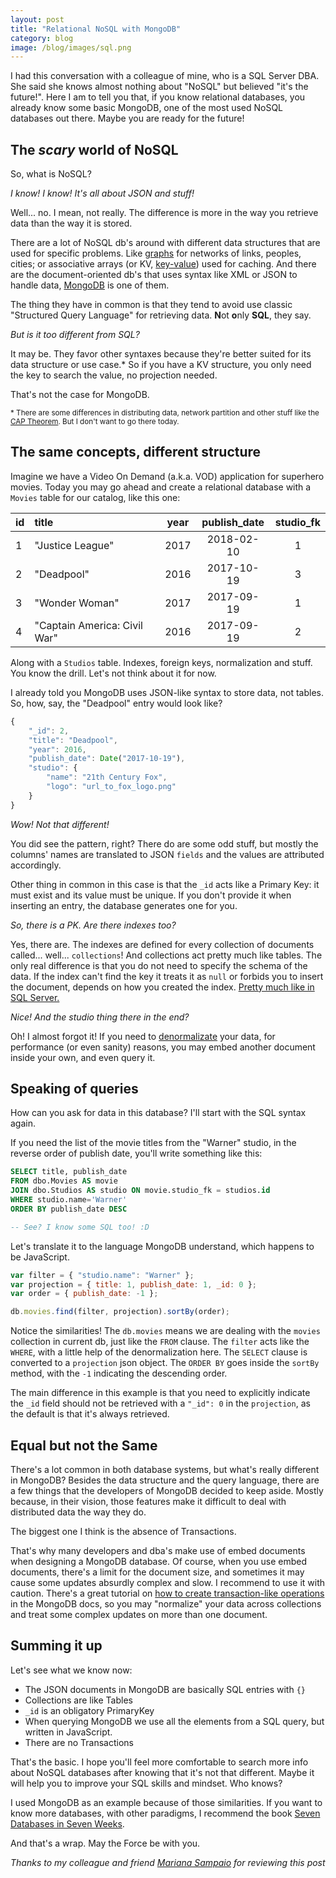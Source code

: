 ```yaml
---
layout: post
title: "Relational NoSQL with MongoDB"
category: blog
image: /blog/images/sql.png
---
```


I had this conversation with a colleague of mine, who is a SQL Server DBA. She
said she knows almost nothing about "NoSQL" but believed "it's the future!".
Here I am to tell you that, if you know relational databases, you already know
some basic MongoDB, one of the most used NoSQL databases out there. Maybe you
are ready for the future!

## The _scary_ world of NoSQL

So, what is NoSQL?

_I know! I know! It's all about JSON and stuff!_

Well... no. I mean, not really. The difference is more in the way you retrieve
data than the way it is stored.

There are a lot of NoSQL db's around with different data structures that are
used for specific problems. Like [graphs][wik02] for networks of links, peoples,
cities; or associative arrays (or KV, [key-value][wik03]) used for caching. And
there are the document-oriented db's that uses syntax like XML or JSON to handle
data, [MongoDB][mon01] is one of them.

The thing they have in common is that they tend to avoid use classic "Structured
Query Language" for retrieving data. **N**ot **o**nly **SQL**, they say.

_But is it too different from SQL?_

It may be. They favor other syntaxes because they're better suited for its data
structure or use case.\* So if you have a KV structure, you only need the key to
search the value, no projection needed.

That's not the case for MongoDB.

<small>\* There are some differences in distributing data, network partition and
other stuff like the [CAP Theorem][wik01]. But I don't want to go there
today.</small>

## The same concepts, different structure

Imagine we have a Video On Demand (a.k.a. VOD) application for superhero movies.
Today you may go ahead and create a relational database with a `Movies` table
for our catalog, like this one:

| id  | title                        | year | publish_date | studio_fk |
| --- | :--------------------------- | ---- | :----------: | :-------: |
| 1   | "Justice League"             | 2017 |  2018-02-10  |     1     |
| 2   | "Deadpool"                   | 2016 |  2017-10-19  |     3     |
| 3   | "Wonder Woman"               | 2017 |  2017-09-19  |     1     |
| 4   | "Captain America: Civil War" | 2016 |  2017-09-19  |     2     |

Along with a `Studios` table. Indexes, foreign keys, normalization and stuff.
You know the drill. Let's not think about it for now.

I already told you MongoDB uses JSON-like syntax to store data, not tables. So,
how, say, the "Deadpool" entry would look like?

```js
{
    "_id": 2,
    "title": "Deadpool",
    "year": 2016,
    "publish_date": Date("2017-10-19"),
    "studio": {
        "name": "21th Century Fox",
        "logo": "url_to_fox_logo.png"
    }
}
```

_Wow! Not that different!_

You did see the pattern, right? There do are some odd stuff, but mostly the
columns' names are translated to JSON `fields` and the values are attributed
accordingly.

Other thing in common in this case is that the `_id` acts like a Primary Key: it
must exist and its value must be unique. If you don't provide it when inserting
an entry, the database generates one for you.

_So, there is a PK. Are there indexes too?_

Yes, there are. The indexes are defined for every collection of documents
called... well... `collections`! And collections act pretty much like tables.
The only real difference is that you do not need to specify the schema of the
data. If the index can't find the key it treats it as `null` or forbids you to
insert the document, depends on how you created the index. [Pretty much like in
SQL Server.][sta01]

_Nice! And the studio thing there in the end?_

Oh! I almost forgot it! If you need to [denormalizate][wik04] your data, for
performance (or even sanity) reasons, you may embed another document inside your
own, and even query it.

## Speaking of queries

How can you ask for data in this database? I'll start with the SQL syntax again.

If you need the list of the movie titles from the "Warner" studio, in the
reverse order of publish date, you'll write something like this:

```sql
SELECT title, publish_date
FROM dbo.Movies AS movie
JOIN dbo.Studios AS studio ON movie.studio_fk = studios.id
WHERE studio.name='Warner'
ORDER BY publish_date DESC

-- See? I know some SQL too! :D
```

Let's translate it to the language MongoDB understand, which happens to be
JavaScript.

```js
var filter = { "studio.name": "Warner" };
var projection = { title: 1, publish_date: 1, _id: 0 };
var order = { publish_date: -1 };

db.movies.find(filter, projection).sortBy(order);
```

Notice the similarities! The `db.movies` means we are dealing with the `movies`
collection in current db, just like the `FROM` clause. The `filter` acts like
the `WHERE`, with a little help of the denormalization here. The `SELECT` clause
is converted to a `projection` json object. The `ORDER BY` goes inside the
`sortBy` method, with the `-1` indicating the descending order.

The main difference in this example is that you need to explicitly indicate the
`_id` field should not be retrieved with a `"_id": 0` in the `projection`, as
the default is that it's always retrieved.

## Equal but not the Same

There's a lot common in both database systems, but what's really different in
MongoDB? Besides the data structure and the query language, there are a few
things that the developers of MongoDB decided to keep aside. Mostly because, in
their vision, those features make it difficult to deal with distributed data the
way they do.

The biggest one I think is the absence of Transactions.

That's why many developers and dba's make use of embed documents when designing
a MongoDB database. Of course, when you use embed documents, there's a limit for
the document size, and sometimes it may cause some updates absurdly complex and
slow. I recommend to use it with caution. There's a great tutorial on [how to
create transaction-like operations][mon02] in the MongoDB docs, so you may
"normalize" your data across collections and treat some complex updates on more
than one document.

## Summing it up

Let's see what we know now:

- The JSON documents in MongoDB are basically SQL entries with `{}`
- Collections are like Tables
- `_id` is an obligatory PrimaryKey
- When querying MongoDB we use all the elements from a SQL query, but written in
  JavaScript.
- There are no Transactions

That's the basic. I hope you'll feel more comfortable to search more info about
NoSQL databases after knowing that it's not that different. Maybe it will help
you to improve your SQL skills and mindset. Who knows?

I used MongoDB as an example because of those similarities. If you want to know
more databases, with other paradigms, I recommend the book [Seven Databases in
Seven Weeks][pra01].

And that's a wrap. May the Force be with you.

_Thanks to my colleague and friend [Mariana Sampaio][mar01] for reviewing this
post_

[mon01]: https://www.mongodb.com/
[mon02]: https://docs.mongodb.com/manual/core/write-operations-atomicity/
[pra01]:
  https://www.amazon.com.br/Seven-Databases-Weeks-Modern-Movement/dp/1934356921
[sta01]: https://stackoverflow.com/a/20687291/5150453
[wik01]: https://en.wikipedia.org/wiki/CAP_theorem
[wik02]: https://en.wikipedia.org/wiki/Graph_database
[wik03]: https://en.wikipedia.org/wiki/Key-value_database
[wik04]: https://en.wikipedia.org/wiki/Denormalization
[mar01]: https://br.linkedin.com/in/mariana-serni-sampaio-9bb110116
